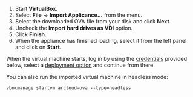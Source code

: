 1. Start **VirtualBox**.
2. Select **File** -> **Import Applicance...** from the menu.
3. Select the downloaded OVA file from your disk and click **Next**.
4. Uncheck the **Import hard drives as VDI** option.
5. Click **Finish**.
6. When the appliance has finished loading, select it from the left panel and click on **Start**.

When the virtual machine starts, log in by using the [credentials](#credentials) provided below, select a
[deployment option](#deployment-options) and continue from there.

You can also run the imported virtual machine in headless mode:

```shell
vboxmanage startvm arcloud-ova --type=headless
```


